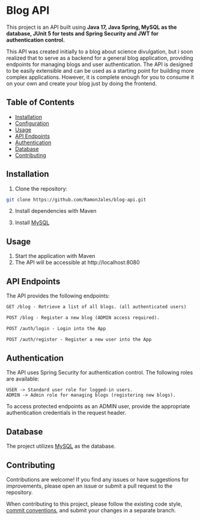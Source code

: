 # Blog API

This project is an API built using **Java 17, Java Spring, MySQL as the database, JUnit 5 for tests and Spring Security and JWT for authentication control.**

This API was created initially to a blog about science divulgation, but i soon realized that to serve as a backend for a general blog application, providing endpoints for managing blogs and user authentication. 
The API is designed to be easily extensible and can be used as a starting point for building more complex applications. 
However, it is complete enough for you to consume it on your own and create your blog just by doing the frontend.

## Table of Contents

- [Installation](#installation)
- [Configuration](#configuration)
- [Usage](#usage)
- [API Endpoints](#api-endpoints)
- [Authentication](#authentication)
- [Database](#database)
- [Contributing](#contributing)

## Installation

1. Clone the repository:

```bash
git clone https://github.com/RamonJales/blog-api.git
```

2. Install dependencies with Maven

3. Install [MySQL](https://www.mysql.com/downloads/)

## Usage

1. Start the application with Maven
2. The API will be accessible at http://localhost:8080


## API Endpoints
The API provides the following endpoints:

```markdown
GET /blog - Retrieve a list of all blogs. (all authenticated users)

POST /blog - Register a new blog (ADMIN access required).

POST /auth/login - Login into the App

POST /auth/register - Register a new user into the App
```

## Authentication
The API uses Spring Security for authentication control. The following roles are available:

```
USER -> Standard user role for logged-in users.
ADMIN -> Admin role for managing blogs (registering new blogs).
```
To access protected endpoints as an ADMIN user, provide the appropriate authentication credentials in the request header.

## Database
The project utilizes [MySQL](https://www.mysql.com/) as the database.

## Contributing

Contributions are welcome! If you find any issues or have suggestions for improvements, please open an issue or submit a pull request to the repository.

When contributing to this project, please follow the existing code style, [commit conventions](https://www.conventionalcommits.org/en/v1.0.0/), and submit your changes in a separate branch.